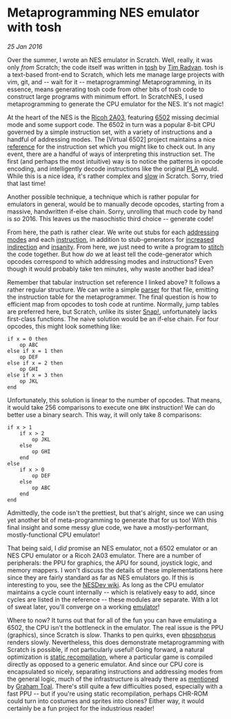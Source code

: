 Metaprogramming NES emulator with tosh
=================
_25 Jan 2016_

Over the summer, I wrote an NES emulator in Scratch. Well, really, it was only _from_ Scratch; the code itself was written in [tosh](https://tosh.tjvr.org/) by [Tim Radvan](https://scratch.mit.edu/users/blob8108). tosh is a text-based front-end to Scratch, which lets me manage large projects with vim, git, and -- wait for it -- metaprogramming! Metaprogramming, in its essence, means generating tosh code from other bits of tosh code to construct large programs with minimum effort. In ScratchNES, I used metaprogramming to generate the CPU emulator for the NES. It's not magic!

At the heart of the NES is the [Ricoh 2A03](https://en.wikipedia.org/wiki/Ricoh_2A03), featuring [6502](https://en.wikipedia.org/wiki/6502) missing decimial mode and some support code. The 6502 in turn was a popular 8-bit CPU governed by a simple instruction set, with a variety of instructions and a handful of addressing modes. The [Virtual 6502] project maintains a nice [reference](http://e-tradition.net/bytes/6502/6502_instruction_set.html) for the instruction set which you might like to check out. In any event, there are a handful of ways of interpreting this instruction set. The first (and perhaps the most intuitive) way is to notice the patterns in opcode encoding, and intelligently decode instructions like the original [PLA](https://en.wikipedia.org/wiki/Programmable_logic_array) would. While this is a nice idea, it's rather complex and [slow](https://scratch.mit.edu/projects/43692156/) in Scratch. Sorry, tried that last time!

Another possible technique, a technique which is rather popular for emulators in general, would be to manually decode opcodes, starting from a massive, handwritten if-else chain. Sorry, unrolling that much code by hand is _so_ 2016. This leaves us the masochistic third choice -- generate code!

From here, the path is rather clear. We write out stubs for each [addressing modes](https://github.com/bobbybee/ScratchNES/tree/master/src/CPU/addressing) and each [instruction](https://github.com/bobbybee/ScratchNES/tree/master/src/CPU/instructions), in addition to stub-generators for [increased](https://github.com/bobbybee/ScratchNES/blob/master/src/CPU/branch-maker.js) [indirection](https://github.com/bobbybee/ScratchNES/blob/master/src/CPU/build-crement.js) and [insanity](https://github.com/bobbybee/ScratchNES/blob/master/src/CPU/build-transfer.js). From here, we just need to write a program to [stitch](https://github.com/bobbybee/ScratchNES/blob/master/src/CPU/build-cpu.js) the code together. But how _do_ we at least tell the code-generator which opcodes correspond to which addressing modes and instructions? Even though it would probably take ten minutes, why waste another bad idea?

Remember that tabular instruction set reference I linked above? It follows a rather regular structure. We can write a simple [parser](https://github.com/bobbybee/ScratchNES/blob/master/src/CPU/parse-reference.js) for that file, emitting the instruction table for the metaprogrammer. The final question is how to efficient map from opcodes to tosh code at runtime. Normally, jump tables are preferred here, but Scratch, unlike its sister [Snap!](http://byob.berkeley.edu), unfortunately lacks first-class functions. The naive solution would be an if-else chain. For four opcodes, this might look something like:

    if x = 0 then
        op ABC
    else if x = 1 then
        op DEF
    else if x = 2 then
        op GHI
    else if x = 3 then
        op JKL
    end

Unfortunately, this solution is linear to the number of opcodes. That means, it would take 256 comparisons to execute one `BRK` instruction! We can do better use a binary search. This way, it will only take 8 comparisons:

    if x > 1
        if x > 2
            op JKL
        else
            op GHI
        end
    else
        if x > 0
            op DEF
        else
            op ABC
        end
    end

Admittedly, the code isn't the prettiest, but that's alright, since we can using yet another bit of meta-programming to generate that for us too! With this final insight and some messy glue code, we have a mostly-performant, mostly-functional CPU emulator!

That being said, I _did_ promise an NES emulator, not a 6502 emulator or an NES CPU emulator or a Ricoh 2A03 emulator. There are a number of peripherals: the PPU for graphics, the APU for sound, joystick logic, and memory mappers. I won't discuss the details of these implementations here since they are fairly standard as far as NES emulators go. If this is interesting to you, see the [NESDev wiki](https://wiki.nesdev.com/w/index.php/Nesdev_Wiki). As long as the CPU emulator maintains a cycle count internally -- which is relatively easy to add, since cycles are listed in the reference -- these modules are separate. With a lot of sweat later, you'll converge on a working [emulator](https://scratch.mit.edu/projects/141205192/)!

Where to now? It turns out that for all of the fun you can have emulating a 6502, the CPU isn't the bottleneck in the emulator. The real issue is the PPU (graphics), since Scratch is _slow_. Thanks to pen quirks, even [phosphorus](https://phosphorus.github.io/) renders slowly. Nevertheless, this does demonstrate metaprogramming with Scratch is possible, if not particularly useful! Going forward, a natural optimization is [static recompilation](http://andrewkelley.me/post/jamulator.html), where a particular game is compiled directly as opposed to a generic emulator. And since our CPU core is encapsulated so nicely, separating instructions and addressing modes from the general logic, much of the infrastructure is already there as [mentioned](https://scratch.mit.edu/discuss/topic/192915/?page=23#post-2410604) by [Graham Toal](https://scratch.mit.edu/users/gtoal/). There's still quite a few difficulties posed, especially with a fast PPU -- but if you're using static recompilation, perhaps CHR-ROM could turn into costumes and sprites into clones? Either way, it would certainly be a fun project for the industrious reader!
